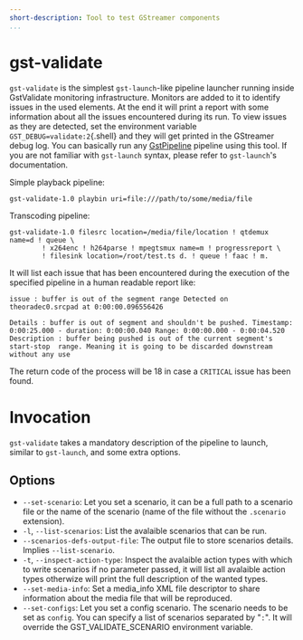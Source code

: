 ```yaml
---
short-description: Tool to test GStreamer components
...
```


# gst-validate

`gst-validate` is the simplest `gst-launch`-like pipeline launcher
running inside GstValidate monitoring infrastructure. Monitors are added
to it to identify issues in the used elements. At the end it will print
a report with some information about all the issues encountered during
its run. To view issues as they are detected, set the environment
variable `GST_DEBUG=validate:2`{.shell} and they will get printed in the
GStreamer debug log. You can basically run any [GstPipeline](GstPipeline) pipeline
using this tool. If you are not familiar with `gst-launch` syntax,
please refer to `gst-launch`'s documentation.

Simple playback pipeline:

    gst-validate-1.0 playbin uri=file:///path/to/some/media/file

Transcoding pipeline:

    gst-validate-1.0 filesrc location=/media/file/location ! qtdemux name=d ! queue \
            ! x264enc ! h264parse ! mpegtsmux name=m ! progressreport \
            ! filesink location=/root/test.ts d. ! queue ! faac ! m.

It will list each issue that has been encountered during the execution
of the specified pipeline in a human readable report like:

    issue : buffer is out of the segment range Detected on theoradec0.srcpad at 0:00:00.096556426

    Details : buffer is out of segment and shouldn't be pushed. Timestamp: 0:00:25.000 - duration: 0:00:00.040 Range: 0:00:00.000 - 0:00:04.520
    Description : buffer being pushed is out of the current segment's start-stop  range. Meaning it is going to be discarded downstream without any use

The return code of the process will be 18 in case a `CRITICAL` issue has
been found.

# Invocation

`gst-validate` takes a mandatory description of the pipeline to launch,
similar to `gst-launch`, and some extra options.

## Options

* `--set-scenario`: Let you set a scenario, it can be a full path to a scenario file or
  the name of the scenario (name of the file without the `.scenario`
  extension).
* `-l`, `--list-scenarios`:   List the avalaible scenarios that can be run.
* `--scenarios-defs-output-file`: The output file to store scenarios details. Implies
  `--list-scenario`.
* `-t`, `--inspect-action-type`: Inspect the avalaible action types with which to write scenarios if
  no parameter passed, it will list all avalaible action types
  otherwize will print the full description of the wanted types.
* `--set-media-info`: Set a media\_info XML file descriptor to share information about the
  media file that will be reproduced.
* `--set-configs`: Let you set a config scenario. The scenario needs to be set as
  `config`. You can specify a list of scenarios separated by "`:`". It
  will override the GST\_VALIDATE\_SCENARIO environment variable.
